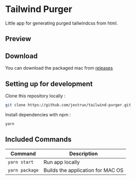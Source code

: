 # Tailwind Purger
Little app for generating purged tailwindcss from html.

## Preview

## Download
You can download the packaged mac from [releases](https://github.com/jestrux/tailwind-purger/releases)

## Setting up for development

Clone this repository locally :

``` bash
git clone https://github.com/jestrux/tailwind-purger.git
```

Install dependencies with npm :

``` bash
yarn
```

## Included Commands

|Command|Description|
|--|--|
|`yarn start`| Run app locally |
|`yarn package`|  Builds the application for MAC OS